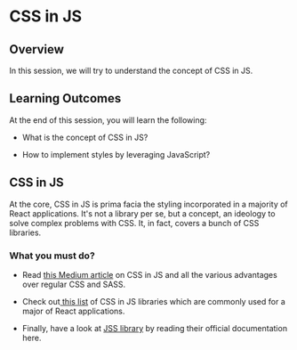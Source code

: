 # **CSS in JS**

## Overview

In this session, we will try to understand the concept of CSS in JS.

## Learning Outcomes

At the end of this session, you will learn the following:

- What is the concept of CSS in JS?

- How to implement styles by leveraging JavaScript?


## CSS in JS

At the core, CSS in JS is prima facia the styling incorporated in a majority of React applications. It's not a library per se, but a concept, an ideology to solve complex problems with CSS. It, in fact, covers a bunch of CSS libraries.


### What you must do?

- Read [this Medium article](https://medium.com/dailyjs/what-is-actually-css-in-js-f2f529a2757) on CSS in JS and all the various advantages over regular CSS and SASS.

- Check out[ this list](https://blog.bitsrc.io/9-css-in-js-libraries-you-should-know-in-2018-25afb4025b9b) of CSS in JS libraries which are commonly used for a major of React applications.

- Finally, have a look at [JSS library](https://cssinjs.org/from-sass-to-cssinjs) by reading their official documentation here.
